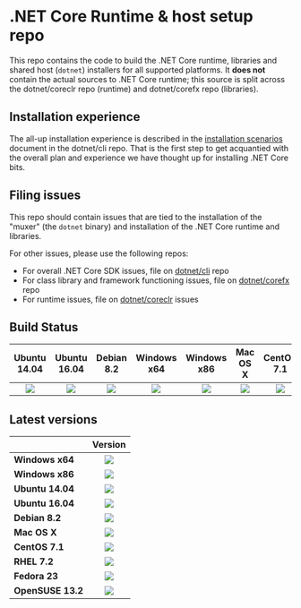 .NET Core Runtime & host setup repo
===================================

This repo contains the code to build the .NET Core runtime, libraries and shared host (`dotnet`) installers for 
all supported platforms. It **does not** contain the actual sources to .NET Core runtime; this source is split across 
the dotnet/coreclr repo (runtime) and dotnet/corefx repo (libraries). 

## Installation experience
The all-up installation experience is described in the [installation scenarios](https://github.com/dotnet/cli/blob/rel/1.0.0/Documentation/cli-installation-scenarios.md) 
document in the dotnet/cli repo. That is the first step to get acquantied with the overall plan and experience we have
thought up for installing .NET Core bits. 

## Filing issues
This repo should contain issues that are tied to the installation of the "muxer" (the `dotnet` binary) and installation 
of the .NET Core runtime and libraries. 

For other issues, please use the following repos:

- For overall .NET Core SDK issues, file on [dotnet/cli](https://github.com/dotnet/cli) repo
- For class library and framework functioning issues, file on [dotnet/corefx](https://github.com/dotnet/corefx) repo
- For runtime issues, file on [dotnet/coreclr](https://github.com/dotnet/coreclr) issues

Build Status
------------

|Ubuntu 14.04 |Ubuntu 16.04 |Debian 8.2 |Windows x64 |Windows x86 |Mac OS X |CentOS 7.1 |RHEL 7.2 |Fedora 23 |OpenSUSE 13.2 |
|:------:|:------:|:------:|:------:|:------:|:------:|:------:|:------:|:------:|:------:|
|[![](https://mseng.visualstudio.com/_apis/public/build/definitions/d09b7a4d-0a51-4c0e-a15a-07921d5b558f/3599/badge)](https://mseng.visualstudio.com/dotnetcore/_build?_a=completed&definitionId=3599)|[![](https://mseng.visualstudio.com/_apis/public/build/definitions/d09b7a4d-0a51-4c0e-a15a-07921d5b558f/3600/badge)](https://mseng.visualstudio.com/dotnetcore/_build?_a=completed&definitionId=3600)|[![](https://mseng.visualstudio.com/_apis/public/build/definitions/d09b7a4d-0a51-4c0e-a15a-07921d5b558f/3592/badge)](https://mseng.visualstudio.com/dotnetcore/_build?_a=completed&definitionId=3592)|[![](https://mseng.visualstudio.com/_apis/public/build/definitions/d09b7a4d-0a51-4c0e-a15a-07921d5b558f/3597/badge)](https://mseng.visualstudio.com/dotnetcore/_build?_a=completed&definitionId=3597)|[![](https://mseng.visualstudio.com/_apis/public/build/definitions/d09b7a4d-0a51-4c0e-a15a-07921d5b558f/3598/badge)](https://mseng.visualstudio.com/dotnetcore/_build?_a=completed&definitionId=3598)|[![](https://mseng.visualstudio.com/_apis/public/build/definitions/d09b7a4d-0a51-4c0e-a15a-07921d5b558f/3595/badge)](https://mseng.visualstudio.com/dotnetcore/_build?_a=completed&definitionId=3595)|[![](https://mseng.visualstudio.com/_apis/public/build/definitions/d09b7a4d-0a51-4c0e-a15a-07921d5b558f/3591/badge)](https://mseng.visualstudio.com/dotnetcore/_build?_a=completed&definitionId=3591)|[![](https://mseng.visualstudio.com/_apis/public/build/definitions/d09b7a4d-0a51-4c0e-a15a-07921d5b558f/3596/badge)](https://mseng.visualstudio.com/dotnetcore/_build?_a=completed&definitionId=3596)|[![](https://mseng.visualstudio.com/_apis/public/build/definitions/d09b7a4d-0a51-4c0e-a15a-07921d5b558f/3593/badge)](https://mseng.visualstudio.com/dotnetcore/_build?_a=completed&definitionId=3593)|[![](https://mseng.visualstudio.com/_apis/public/build/definitions/d09b7a4d-0a51-4c0e-a15a-07921d5b558f/3594/badge)](https://mseng.visualstudio.com/dotnetcore/_build?_a=completed&definitionId=3594)|

Latest versions
-----------------------

|         |Version |
|---------|:------:|
|**Windows x64**|[![](https://dotnetcli.blob.core.windows.net/dotnet/preview/Binaries/Latest/sharedfx_Windows_x64_Release_version_badge.svg)](https://dotnetcli.blob.core.windows.net/dotnet/preview/dnvm/latest.sharedfx.win.x64.version)|
|**Windows x86**|[![](https://dotnetcli.blob.core.windows.net/dotnet/preview/Binaries/Latest/sharedfx_Windows_x86_Release_version_badge.svg)](https://dotnetcli.blob.core.windows.net/dotnet/preview/dnvm/latest.sharedfx.win.x86.version)|
|**Ubuntu 14.04**|[![](https://dotnetcli.blob.core.windows.net/dotnet/preview/Binaries/Latest/sharedfx_Ubuntu_x64_Release_version_badge.svg)](https://dotnetcli.blob.core.windows.net/dotnet/preview/dnvm/latest.sharedfx.ubuntu.x64.version)|
|**Ubuntu 16.04**|[![](https://dotnetcli.blob.core.windows.net/dotnet/preview/Binaries/Latest/sharedfx_Ubuntu_16_04_x64_Release_version_badge.svg)](https://dotnetcli.blob.core.windows.net/dotnet/preview/dnvm/latest.sharedfx.ubuntu.16.04.x64.version)|
|**Debian 8.2**|[![](https://dotnetcli.blob.core.windows.net/dotnet/preview/Binaries/Latest/sharedfx_Debian_x64_Release_version_badge.svg)](https://dotnetcli.blob.core.windows.net/dotnet/preview/dnvm/latest.sharedfx.debian.x64.version)|
|**Mac OS X**|[![](https://dotnetcli.blob.core.windows.net/dotnet/preview/Binaries/Latest/sharedfx_OSX_x64_Release_version_badge.svg)](https://dotnetcli.blob.core.windows.net/dotnet/preview/dnvm/latest.sharedfx.osx.x64.version)|
|**CentOS 7.1**|[![](https://dotnetcli.blob.core.windows.net/dotnet/preview/Binaries/Latest/sharedfx_CentOS_x64_Release_version_badge.svg)](https://dotnetcli.blob.core.windows.net/dotnet/preview/dnvm/latest.sharedfx.centos.x64.version)|
|**RHEL 7.2**|[![](https://dotnetcli.blob.core.windows.net/dotnet/preview/Binaries/Latest/sharedfx_RHEL_x64_Release_version_badge.svg)](https://dotnetcli.blob.core.windows.net/dotnet/preview/dnvm/latest.sharedfx.rhel.x64.version)|
|**Fedora 23**|[![](https://dotnetcli.blob.core.windows.net/dotnet/preview/Binaries/Latest/sharedfx_Fedora_23_x64_Release_version_badge.svg)](https://dotnetcli.blob.core.windows.net/dotnet/preview/dnvm/latest.sharedfx.fedora.23.x64.version)|
|**OpenSUSE 13.2**|[![](https://dotnetcli.blob.core.windows.net/dotnet/preview/Binaries/Latest/sharedfx_openSUSE_13_2_x64_Release_version_badge.svg)](https://dotnetcli.blob.core.windows.net/dotnet/preview/dnvm/latest.sharedfx.opensuse.13.2.x64.version)|
